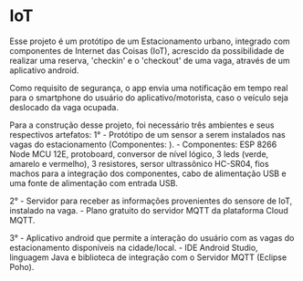 # IoT
Esse projeto é um protótipo de um Estacionamento urbano, integrado com componentes de Internet das Coisas (IoT), acrescido da possibilidade de realizar uma reserva, 'checkin' e o 'checkout' de uma vaga, através de um aplicativo android.


Como requisito de segurança, o app envia uma notificação em tempo real para o smartphone do usuário do aplicativo/motorista, caso o veículo seja deslocado da vaga ocupada.


Para a construção desse projeto, foi necessário três ambientes e seus respectivos artefatos:
  1° - Protótipo de um sensor a serem instalados nas vagas do estacionamento (Componentes: ).
      - Componentes: ESP 8266 Node MCU 12E, protoboard, conversor de nível lógico, 3 leds (verde, amarelo e vermelho), 3 resistores,               sersor ultrassônico HC-SR04, fios machos para a integração dos componentes, cabo de alimentação USB e uma fonte de alimentação com         entrada USB.
      
  2° - Servidor para receber as informações provenientes do sensore de IoT, instalado na vaga.
      - Plano gratuito do servidor MQTT da plataforma Cloud MQTT.
      
  3° - Aplicativo android que permite a interação do usuário com as vagas do estacionamento disponíveis na cidade/local.
      - IDE Android Studio, linguagem Java e biblioteca de integração com o Servidor MQTT (Eclipse Poho).
